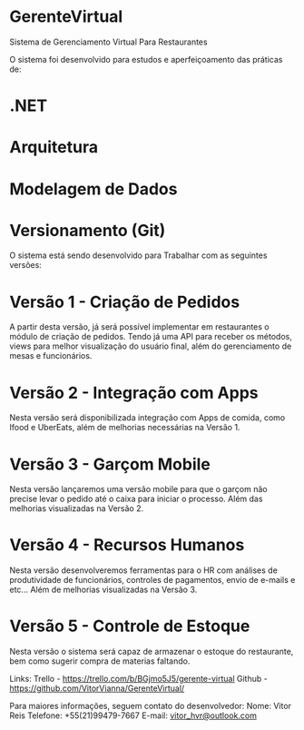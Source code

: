 # GerenteVirtual
Sistema de Gerenciamento Virtual Para Restaurantes

O sistema foi desenvolvido para estudos e aperfeiçoamento das práticas de:

# .NET 
# Arquitetura
# Modelagem de Dados
# Versionamento (Git)

O sistema está sendo desenvolvido para Trabalhar com as seguintes versões:
# Versão 1 - Criação de Pedidos
A partir desta versão, já será possível implementar em restaurantes  o módulo de criação de pedidos. 
Tendo já uma API para receber os métodos, views para melhor visualização do usuário final,
	além do gerenciamento de mesas e funcionários.

# Versão 2 - Integração com Apps
Nesta versão será disponibilizada integração com Apps de comida, como Ifood e UberEats, além de melhorias necessárias na Versão 1.

# Versão 3 - Garçom Mobile
Nesta versão lançaremos uma versão mobile para que o garçom não precise levar o pedido até o caixa para iniciar o processo.
	Além das melhorias visualizadas na Versão 2.
	
# Versão 4 - Recursos Humanos
Nesta versão desenvolveremos ferramentas para o HR com análises de produtividade de funcionários, controles de pagamentos,
	envio de e-mails e etc...
	Além de melhorias visualizadas na Versão 3.
	
# Versão 5 - Controle de Estoque
Nesta versão o sistema será capaz de armazenar o estoque do restaurante, bem como sugerir compra de materias faltando.

Links:
Trello - https://trello.com/b/BGjmo5J5/gerente-virtual
Github - https://github.com/VitorVianna/GerenteVirtual/

Para maiores informações, seguem contato do desenvolvedor:
Nome: Vitor Reis
Telefone: +55(21)99479-7667
E-mail: vitor_hvr@outlook.com